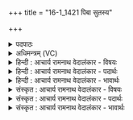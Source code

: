 +++
title = "16-1_1421 पिबा सुतस्य"

+++
<details><summary>पदपाठः</summary>

पि꣡ब꣢꣯। सु꣣त꣡स्य꣢। र꣣सि꣡नः꣢। म꣡त्स्व꣢꣯। नः꣣। इन्द्र। गो꣡म꣢꣯तः। आ꣣पिः꣢। नः꣣। बोधि। सधमा꣡द्ये꣢। स꣣ध। मा꣡द्ये꣢꣯। वृ꣣धे꣢। अ꣣स्मा꣢न्। अ꣣वन्तु। ते। धि꣡यः꣢꣯। १४२१।
</details>

<details><summary>अधिमन्त्रम् (VC)</summary>

- इन्द्रः
- मेध्यातिथिः काण्वः
- बार्हतः प्रगाथः (विषमा बृहती, समा सतोबृहती)
- मध्यमः
</details>

<details><summary>हिन्दी : आचार्य रामनाथ वेदालंकार - विषयः</summary>

प्रथम ऋचा पूर्वार्चिक में २३९ क्रमाङ्क पर परमात्मा और राजा के विषय में व्याख्यात हो चुकी है। यहाँ परमेश्वर से प्रार्थना कर रहे हैं।
</details>

<details><summary>हिन्दी : आचार्य रामनाथ वेदालंकार - पदार्थः</summary>

पदार्थान्वय -  हे(इन्द्र)विघ्नों के विनाशक सर्वान्तर्यामी जगदीश्वर!आप(रसिनः)रसीले(सुतस्य)प्रकट हुए मेरे प्रेमरस का(पिब)पान करो, (गोमतः)गाय आदि के ऐश्वर्यों से युक्त(नः)हम लोगों को(मत्स्व)आनन्दित करो।(सधमादे)सहयात्रा में(वृधे)बढ़ाने के लिए(आपिः)बन्धु बने हुए आप(नः)हमें(बोधि)बोध दो।(ते)आपके(धियः)प्रज्ञा और कर्म(अस्मान्)हम उपासकों की(अवन्तु)रक्षा करें ॥१॥
</details>

<details><summary>हिन्दी : आचार्य रामनाथ वेदालंकार - भावार्थः</summary>

भावार्थ -  यदि हम परमात्मा से स्नेह करते हैं तो वह भी हमसे स्नेह करता है और सद्बुद्धि,सत्कर्म आदि देकर हमारा उपकार करता है ॥१॥
</details>

<details><summary>संस्कृत : आचार्य रामनाथ वेदालंकार - विषयः</summary>

तत्र प्रथमा ऋक् २३९ क्रमाङ्के परमात्मनृपत्योर्विषये व्याख्याता। अत्र परमेश्वरः प्रार्थ्यते।
</details>

<details><summary>संस्कृत : आचार्य रामनाथ वेदालंकार - पदार्थः</summary>

पदार्थान्वय -  हे(इन्द्र)विघ्नहन्तः सर्वान्तर्यामिन् जगदीश्वर!त्वम्(रसिनः)रसवतः(सुतस्य)व्यक्तस्य मम प्रेमरसस्य(पिब)आस्वादनं कुरु, (गोमतः)गवाद्यैश्वर्यसम्पन्नान्(नः)अस्मान्(मत्स्व)आनन्दय।(सधमाद्ये)सहयात्रायाम्।[सह भूत्वा अन्योन्यं माद्यन्ति यत्र तस्मिन्।] (वृधे)वर्धनाय(आपिः)बन्धुः सन्,त्वम्(नः)अस्मान्(बोधि)बोधय।(ते)तव(धियः)प्रज्ञाः कर्माणि च(अस्मान्)त्वदुपासकान्(अवन्तु)रक्षन्तु ॥१॥
</details>

<details><summary>संस्कृत : आचार्य रामनाथ वेदालंकार - भावार्थः</summary>

भावार्थ -  वयं चेत् परमात्मनि स्निह्यामस्तर्हि सोऽप्यस्मासु स्निह्यति सद्बुद्धिसत्कर्मादिप्रदानेन चोपकरोति ॥१॥
</details>